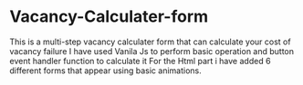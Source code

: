 # Vacancy-Calculater-form
This is a multi-step vacancy calculater form that can calculate your cost of vacancy failure 
I have used Vanila Js to perform basic operation and button event handler function to calculate it
For the Html part i have added 6 different forms that appear using basic animations.
